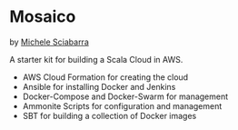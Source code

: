 # Mosaico 

by [Michele Sciabarra](http://michele.sciabarra.com)

A starter kit for building a Scala Cloud in AWS.

- AWS Cloud Formation for creating the cloud
- Ansible for installing Docker and Jenkins
- Docker-Compose and Docker-Swarm for management
- Ammonite Scripts for configuration and management
- SBT for building a collection of Docker images




